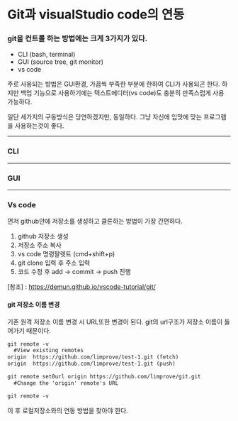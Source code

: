 # Git과 visualStudio code의 연동

### git을 컨트롤 하는 방법에는 크게 3가지가 있다.
- CLI (bash, terminal) 
- GUI (source tree, git monitor)
- vs code

주로 사용되는 방법은 GUI환경, 가끔씩 부족한 부분에 한하여 CLI가 사용되곤 한다. 하지만 백업 기능으로 사용하기에는 텍스트에디터(vs code)도 충분히 만족스럽게 사용 가능하다.

일단 세가지의 구동방식은 당연하겠지만, 동일하다. 그냥 자신에 입맛에 맞는 프로그램을 사용하는것이 좋다.

___

 ### CLI 

___

### GUI

___

### Vs code 

먼저 github안에 저장소를 생성하고 클론하는 방법이 가장 간편하다. 

1. github 저장소 생성
2. 저장소 주소 복사
3. vs code 명령팔렛트 (cmd+shift+p)
4. git clone 입력 후 주소 입력
5. 코드 수정 후 add -> commit -> push 진행

[참조] : <https://demun.github.io/vscode-tutorial/git/>

#### git 저장소 이름 변경

기존 원격 저장소 이름 변경 시 URL또한 변경이 된다. git의 url구조가 저장소 이름이 들어가기 때문이다. 

```Markdown
git remote -v
  #View existing remotes
origin  https://github.com/limprove/test-1.git (fetch)
origin  https://github.com/limprove/test-1.git (push)

git remote set0url origin https://github.com/limprove/git.git
  #Change the 'origin' remote's URL

git remote -v
```

이 후 로컬저장소와의 연동 방법을 찾아야 한다.

